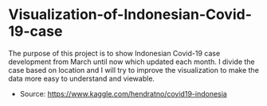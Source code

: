 # Visualization-of-Indonesian-Covid-19-case

The purpose of this project is to show Indonesian Covid-19 case development from March until now which updated each month. I divide the case based on location and I will try to improve the visualization to make the data more easy to understand and viewable.

- Source: https://www.kaggle.com/hendratno/covid19-indonesia
